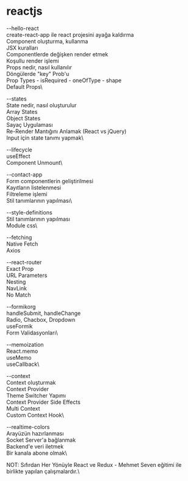 # reactjs

--hello-react\
create-react-app ile react projesini ayağa kaldırma\
Component oluşturma, kullanma\
JSX kuralları\
Componentlerde değişken render etmek\
Koşullu render işlemi\
Props nedir, nasıl kullanılır\
Döngülerde "key" Prob'u\
Prop Types - isRequired - oneOfType - shape\
Default Props\

--states\
State nedir, nasıl oluşturulur\
Array States\
Object States\
Sayaç Uygulaması\
Re-Render Mantığını Anlamak (React vs jQuery)\
Input için state tanımı yapmak\

--lifecycle\
useEffect\
Component Unmount\

--contact-app\
Form componentlerin geliştirilmesi\
Kayıtların listelenmesi\
Filtreleme işlemi\
Stil tanımlarının yapılması\

--style-definitions\
Stil tanımlarının yapılması\
Module css\

--fetching\
Native Fetch\
Axios

--react-router\
Exact Prop\
URL Parameters\
Nesting\
NavLink\
No Match

--formikorg\
handleSubmit, handleChange\
Radio, Chacbox, Dropdown\
useFormik\
Form Validasyonları\

--memoization\
React.memo\
useMemo\
useCallback\

--context\
Context oluşturmak\
Context Provider\
Theme Switcher Yapımı\
Context Provider Side Effects\
Multi Context\
Custom Context Hook\

--realtime-colors\
Arayüzün hazırlanması\
Socket Server'a bağlanmak\
Backend'e veri iletmek\
Bir kanala abone olmak\








NOT: Sıfırdan Her Yönüyle React ve Redux - Mehmet Seven eğitimi ile birlikte yapılan çalışmalardır.\